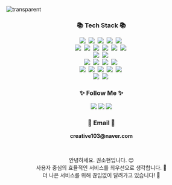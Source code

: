 ![transparent](https://capsule-render.vercel.app/api?type=transparent&fontColor=F5C0CA&text=Sohyun's%20GitHub%20&height=150&fontSize=60&desc=Welcome!&descAlignY=75&descAlign=60)
<br>

<h3 align="center">📚 Tech Stack 📚</h3>
<p align="center">
  <!-- 디자인 -->
  <img src="https://img.shields.io/badge/Figma-F24E1E?style=flat-square&logo=Figma&logoColor=white"/></a>&nbsp
  <img src="https://img.shields.io/badge/Adobe-FF0000?style=flat-square&logo=Adobe&logoColor=white"/></a>&nbsp
  <img src="https://img.shields.io/badge/Adobe%20XD-FF61F6?style=flat-square&logo=Adobe%20XD&logoColor=white"/></a>&nbsp
  <img src="https://img.shields.io/badge/Photoshop-31A8FF?style=flat-square&logo=Adobe%20Photoshop&logoColor=white"/></a>&nbsp
  <img src="https://img.shields.io/badge/Adobe%20Illustrator-FF9A00?style=flat-square&logo=Adobe%20Illustrator&logoColor=white"/></a>&nbsp
  <br> 
  <!-- 프론트엔드 -->
  <img src="https://img.shields.io/badge/React-61DAFB?style=flat-square&logo=React&logoColor=black"/></a>&nbsp                  <!-- React -->
  <img src="https://img.shields.io/badge/Typescript-3178C6?style=flat-square&logo=Typescript&logoColor=white"/></a>&nbsp        <!-- Typescript -->
  <img src="https://img.shields.io/badge/Javascript-ffb13b?style=flat-square&logo=javascript&logoColor=white"/></a>&nbsp        <!-- JavaScript -->
  <img src="https://img.shields.io/badge/html5-E34F26?style=flat-square&logo=html5&logoColor=white"/></a>&nbsp                  <!-- HTML -->
  <img src="https://img.shields.io/badge/css-1572B6?style=flat-square&logo=css3&logoColor=white"/></a>&nbsp                     <!-- CSS -->
  <img src="https://img.shields.io/badge/Tailwind-38B2AC?style=flat-square&logo=tailwindcss&logoColor=white"/></a>&nbsp    <!-- Tailwind CSS -->
  <br>
  <!-- 백엔드 -->
  <img src="https://img.shields.io/badge/java-007396?style=flat-square&logo=java&logoColor=white"/></a>&nbsp                    <!-- Java -->
  <img src="https://img.shields.io/badge/Python-3776AB?style=flat-square&logo=Python&logoColor=white"/></a>&nbsp                <!-- Python -->
  <br>
  <img src="https://img.shields.io/badge/SpringBoot-6DB33F?style=flat-square&logo=SpringBoot&logoColor=white"/></a>&nbsp        <!-- Spring Boot -->
  <img src="https://img.shields.io/badge/Spring-6DB33F?style=flat-square&logo=Spring&logoColor=white"/></a>&nbsp                <!-- Spring -->
  <img src="https://img.shields.io/badge/Flask-000000?style=flat-square&logo=flask&logoColor=white"/></a>&nbsp                  <!-- Flask -->
  <img src="https://img.shields.io/badge/Apache Tomcat-F8DC75?style=flat-square&logo=apachetomcat&logoColor=black"/></a>&nbsp   <!-- Tomcat -->
  <br>
  <!-- 데이터베이스 -->
  <img src="https://img.shields.io/badge/oracle-F80000?style=flat-square&logo=oracle&logoColor=white"/></a>&nbsp                <!-- Oracle -->
  <img src="https://img.shields.io/badge/mysql-4479A1?style=flat-square&logo=mysql&logoColor=white"/></a>&nbsp                  <!-- MySQL -->
  <img src="https://img.shields.io/badge/mariaDB-003545?style=flat-square&logo=mariaDB&logoColor=white"/></a>&nbsp              <!-- MariaDB -->
  <img src="https://img.shields.io/badge/postgresql-4169E1?style=flat-square&logo=postgresql&logoColor=white"/></a>&nbsp        <!-- PostgreSQL -->
  <img src="https://img.shields.io/badge/sqlite-4169E1?style=flat-square&logo=sqlite&logoColor=white"/></a>&nbsp                <!-- SQLite -->
  <br>
  <!-- 인프라 / DevOps -->
  <img src="https://img.shields.io/badge/linux-FCC624?style=flat-square&logo=linux&logoColor=black"/></a>&nbsp                   <!-- Linux -->
  <img src="https://img.shields.io/badge/Amazon AWS-232F3E?style=flat-square&logo=amazonaws&logoColor=white"/></a>&nbsp          <!-- AWS -->
</p>

<h3 align="center">✨ Follow Me ✨</h3>
<p align="center">
  <a href="https://creative103.tistory.com" target="_blank"><img src="https://img.shields.io/badge/Tistory-535D6C?style=flat-square&logo=Tistory&logoColor=white"/></a>
  <a href="https://creative103.notion.site/18505293440180febb0ff274f403105d" target="_blank"><img src="https://img.shields.io/badge/Notion-000000?style=flat-square&logo=Notion&logoColor=white"/></a>
  <a href="mailto:creative103@naver.com" target="_blank"><img src="https://img.shields.io/badge/Gmail-d14836?style=flat-square&logo=Gmail&logoColor=white&link=creative103@naver.com"/></a>
</p>

<h3 align="center">📧 Email 📧</h3>
<p align="center">
  <Strong>creative103@naver.com</Strong>
</p>

<br>

<p align="center">
  안녕하세요. 권소현입니다. 😊<br>
  사용자 중심의 효율적인 서비스를 최우선으로 생각합니다. 🌟<br>
  더 나은 서비스를 위해 끊임없이 달려가고 있습니다! 🐇<br>
</p>

<br>
